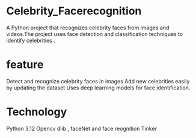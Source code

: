 # Celebrity_Facerecognition
A Python project that recognizes celebrity faces from images and videos.The project uses face detection and classification techniques to identify celebrities .

# feature
Detect and recognize celebrity faces in images 
Add new celebrities easily by updating the dataset
 Uses deep learning models for face identification.

 # Technology 
 Python 3.12
 Opencv
 dlib , faceNet and face reognition
 Tinker
